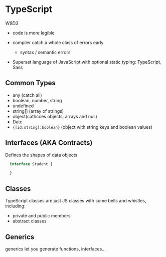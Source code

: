 # TypeScript
*W9D3*

- code is more legible
- compiler catch a whole class of errors early
  - syntax / semantic errors

- Superset language of JavaScript with optional static typing: TypeScript, Sass


## Common Types
- any (catch all)
- boolean, number, string
- undefined
- string[] (array of strings)
- object(cathcces objects, arrays and null)
- Date
- `{[id:string]:boolean}` (object with string keys and boolean values)

## Interfaces (AKA Contracts)

Defines the shapes of data objects

``` TypeScript
  interface Student {

  }
```

## Classes

TypeScript classes are just JS classes with some bells and whistles, including:

- private and public members 
- abstract classes 


## Generics 

generics let you generate functions, interfaces...